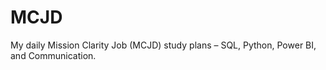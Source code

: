 # MCJD
My daily Mission Clarity Job  (MCJD) study plans – SQL, Python, Power BI, and Communication.
